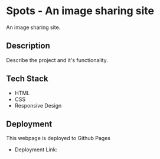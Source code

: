 # Spots - An image sharing site

An image sharing site.

## Description

Describe the project and it's functionality.

## Tech Stack

- HTML
- CSS
- Responsive Design

## Deployment

This webpage is deployed to Github Pages

- Deployment Link:
